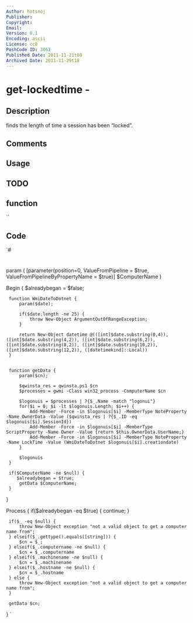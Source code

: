 ```yaml
---
Author: hotsnoj
Publisher: 
Copyright: 
Email: 
Version: 0.1
Encoding: ascii
License: cc0
PoshCode ID: 3061
Published Date: 2011-11-21t08
Archived Date: 2011-11-29t18
---
```


# get-lockedtime - 

## Description

finds the length of time a session has been “locked”.

## Comments



## Usage



## TODO



## function

``

## Code

`#
 #
 param (
     [parameter(position=0,
         ValueFromPipeline = $true,
         ValueFromPipelineByPropertyName = $true)]
     $ComputerName
 )
 
 Begin {
 	$alreadybegan = $false;
 	
     function WmiDateToDotnet {
         param($date);
         
         if($date.length -ne 25) {
             throw New-Object ArgumentOutOfRangeException;
         }
         
         return New-Object datetime @(([int]$date.substring(0,4)), ([int]$date.substring(4,2)), ([int]$date.substring(6,2)), ([int]$date.substring(8,2)), ([int]$date.substring(10,2)), ([int]$date.substring(12,2)), ([datetimekind]::Local))
     }
     
     
     function getData {
         param($cn);
             
         $qwinsta_res = qwinsta.ps1 $cn
         $processes = gwmi -Class win32_process -ComputerName $cn
 
         $logonuis = $processes | ?{$_.Name -match "logonui"} 
         for($i = 0; $i -lt $logonuis.Length; $i++) {
             Add-Member -Force -in $logonuis[$i] -MemberType NoteProperty -Name OwnerData -Value ($qwinsta_res | ?{$_.ID -eq $logonuis[$i].SessionId})
             Add-Member -Force -in $logonuis[$i] -MemberType ScriptProperty -Name Owner -Value {return $this.OwnerData.UserName;}
             Add-Member -Force -in $logonuis[$i] -MemberType NoteProperty -Name LockTime -Value (WmiDateToDotnet $logonuis[$i].creationdate)
         }
         
         $logonuis
     }
     
     if($ComputerName -ne $null) {
 		$alreadybegan = $true;
         getData $ComputerName;
     }
 }
 
 Process {
 	if($alreadybegan -eq $true) { continue; }
 	
     if($_ -eq $null) {
         throw New-Object exception "not a valid object to get a computer name from";
     } elseif($_.gettype().equals([string])) {
         $cn = $_;
     } elseif($_.computername -ne $null) {
         $cn = $_.computername
     } elseif($_.machinename -ne $null) {
         $cn = $_.machinename
     } elseif($_.hostname -ne $null) {
         $cn = $_.hostname
     } else {
         throw New-Object exception "not a valid object to get a computer name from";
     }
     
     getData $cn;
 }
`

